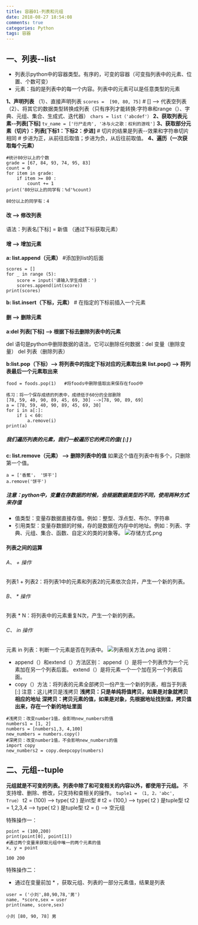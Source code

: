 ```yaml
---
title: 容器01-列表和元组
date: 2018-08-27 18:54:08
comments: true
categories: Python
tags: 容器
---
```

## 一、列表--list
- 列表示python中的容器类型。有序的，可变的容器（可变指列表中的元素、位置、个数可变）
- 元素：指的是列表中的每一个内容。列表中的元素可以是任意类型的元素

**1、声明列表**
   （1）、直接声明列表
   `scores =  [90, 80, 75]`
   \#   [] --> 代表空列表
   （2）、将其它的数据类型转换成列表（只有序列才能转换:字符串和range（）、字典、元组、集合、生成式、迭代器）
   `chars = list（'abcdef'）`
**2、获取列表元素--列表[下标]**
`tv_name = ['行尸走肉', '冰与火之歌：权利的游戏']`
**3、获取部分元素（切片）：列表[下标1：下标2：步进]**
\#  切片的结果是列表--效果和字符串切片相同
\# 步进为正，从前往后取值；步进为负，从后往前取值。
**4、遍历（一次获取每个元素）**
```
#统计80分以上的个数
grade = [67, 84, 93, 74, 95, 83]
count = 0
for item in grade:
    if item >= 80 :
        count += 1
print('80分以上的同学有：%d'%count)

80分以上的同学有：4
```
#### 改 --> 修改列表
语法：列表名[下标] = 新值    （通过下标获取元素）
#### 增 --> 增加元素
**a: list.append（元素）**
\#添加到list的后面
```
scores = []
for _ in range (5):
    score = input('请输入学生成绩：')
    scores.append(int(score))
print(scores)
```

**b: list.insert（下标，元素）**
\# 在指定的下标前插入一个元素

#### 删 --> 删除元素
**a:del  列表[下标]  --> 根据下标去删除列表中的元素**

del 语句是python中删除数据的语法，它可以删除任何数据：del 变量（删除变量） del 列表（删除列表）

**b:list.pop（下标）--> 将列表中的指定下标对应的元素取出来**
**list.pop() --> 将列表最后一个元素取出来**
```
food = foods.pop(1)   #将foods中删除值取出来保存在food中
```
```
练习：将一个保存成绩的列表中，成绩低于60分的全部删除
[78, 59, 40, 90, 89, 45, 69, 30] -->[78, 90, 89, 69]
a = [78, 59, 40, 90, 89, 45, 69, 30]
for i in a[:]:   
    if i < 60:
        a.remove(i)
print(a)
```

##### 我们遍历列表的元素，我们一般遍历它的拷贝的值( [:] )

**c: list.remove（元素） --> 删除列表中的值**
如果这个值在列表中有多个，只删除第一个值。
```
a = ['香蕉'， '饼干']
a.remove('饼干')
```

##### 注意：python中，变量在存数据的时候，会根据数据类型的不同，使用两种方式来存值
- 值类型：变量存数据直接存值。例如：整型、浮点型、布尔、字符串
- 引用类型：变量存数据的时候，存的是数据在内存中的地址。例如：列表、字典、元组、集合、函数、自定义的类的对象等。
![存储方式.png](https://upload-images.jianshu.io/upload_images/13692175-9511381e9fefd0e3.png?imageMogr2/auto-orient/strip%7CimageView2/2/w/1240)
#### 列表之间的运算
###### A、 + 操作
列表1 + 列表2：将列表1中的元素和列表2的元素依次合并，产生一个新的列表。
###### B、 *  操作
列表 * N：将列表中的元素重复N次，产生一个新的列表。
###### C、 in  操作
元素 in 列表：判断一个元素是否在列表中。
![列表相关方法.png](https://upload-images.jianshu.io/upload_images/13692175-382bb1f075409c2c.png?imageMogr2/auto-orient/strip%7CimageView2/2/w/1240)
说明：
- append（）和extend（）方法区别：
append（）是将一个列表作为一个元素加在另一个列表后面。
extend（）是将元素一个一个加在另一个列表后面。
- copy（）方法：将列表的元素全部拷贝一份产生一个新的列表，相当于列表[:]
注意：这儿拷贝是浅拷贝
**浅拷贝：只是单纯将值拷贝，如果是对象就拷贝相应的地址
深拷贝：拷贝元素的值，如果是对象，先根据地址找到值，拷贝值出来，存在一个新的地址里面**
```
#浅拷贝：改变number1值，会影响new_numbers的值
numbers1 = [1, 2]
numbers = [numbers1,3, 4,100]
new_numbers = numbers.copy()
#深拷贝：改变number1值，不会影响new_numbers的值
import copy
new_numbers2 = copy.deepcopy(numbers)
```
## 二、元组--tuple
**元组就是不可变的列表。列表中除了和可变相关的内容以外，都使用于元组。**
不支持增、删除、修改，只支持和查相关的操作。
`tuple1 = （1, 2，'abc', True）`
t2 = (100) --> type( t2 ) 是int型  #
t2 = (100,) --> type( t2 ) 是tuple型
t2 = 1,2,3,4 --> type( t2 ) 是tuple型
t2 = () --> 空元组

特殊操作一：
```
point = (100,200)
print(point[0], point[1])
#通过两个变量来获取元组中唯一的两个元素的值
x, y = point

100 200
```
特殊操作二：
- 通过在变量前加 * ，获取元组、列表的一部分元素值，结果是列表
```
user = ('小刘',80,90,78,'男')
name, *score,sex = user
print(name, score,sex)

小刘 [80, 90, 78] 男
```

